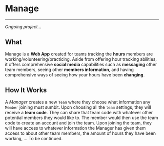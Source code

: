 # Manage

---

*Ongoing project...*


## What 

Manage is a **Web App** created for teams tracking the **hours** members are working/volunteering/practicing. Aside from offering hour tracking abilities, it offers comprehensive **social media** capabilities such as **messaging** other team members, seeing other **members information**, and having comprehensive ways of seeing how your hours have been **changing**.

## How It Works

A *Manager* creates a new `Team` where they choose what information any `Member` joining must sumbit. Upon choosing all the `team` settings, they will receive a **team code**. They can share that team code with whatever other potential members they would like to. The member would then use the team code to create an account and join the team. Upon joining the team, they will have access to whatever information the Manager has given them access to about other team members, the amount of hours they have been working, ... To be continued. 



